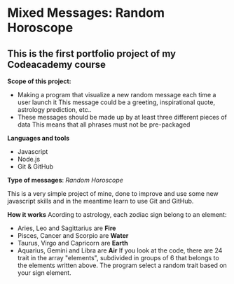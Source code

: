 # Mixed Messages: Random Horoscope
## This is the first portfolio project of my Codeacademy course

**Scope of this project:**
- Making a program that visualize a new random message each time a user launch it
    This message could be a greeting, inspirational quote, astrology prediction, etc..
- These messages should be made up by at least three different pieces of data
    This means that all phrases must not be pre-packaged

**Languages and tools** 
- Javascript 
- Node.js
- Git & GitHub

**Type of messages**: *Random Horoscope*

This is a very simple project of mine, done to improve and use some new javascript skills 
and in the meantime learn to use Git and GitHub.

**How it works**
Acording to astrology, each zodiac sign belong to an element: 
- Aries, Leo and Sagittarius are **Fire**
- Pisces, Cancer and Scorpio are **Water**
- Taurus, Virgo and Capricorn are **Earth**
- Aquarius, Gemini and Libra are **Air**
If you look at the code, there are 24 trait in the array "elements", subdivided in groups of 6 that 
belongs to the elements written above. The program select a random trait based on your sign element.